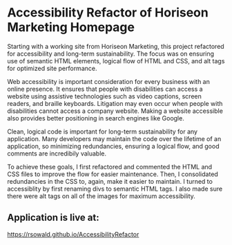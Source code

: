 # Accessibility Refactor of Horiseon Marketing Homepage

Starting with a working site from Horiseon Marketing, this project refactored for accessibility and long-term sustainability. The focus was on ensuring use of semantic HTML elements, logical flow of HTML and CSS, and alt tags for optimized site performance.

Web accessibility is important consideration for every business with an online presence. It ensures that people with disabilities can access a website using assistive technologies such as video captions, screen readers, and braille keyboards. Litigation may even occur when people with disabilities cannot access a company website. Making a website accessible also provides better positioning in search engines like Google.

Clean, logical code is important for long-term sustainability for any application. Many developers may maintain the code over the lifetime of an application, so minimizing redundancies, ensuring a logical flow, and good comments are incredibily valuable.

To achieve these goals, I first refactored and commented the HTML and CSS files to improve the flow for easier maintenance. Then, I consolidated redundancies in the CSS to, again, make it easier to maintain. I turned to accessiblity by first renaming divs to semantic HTML tags. I also made sure there were alt tags on all of the images for maximum accessibility.

## Application is live at:
https://rsowald.github.io/AccessibilityRefactor
